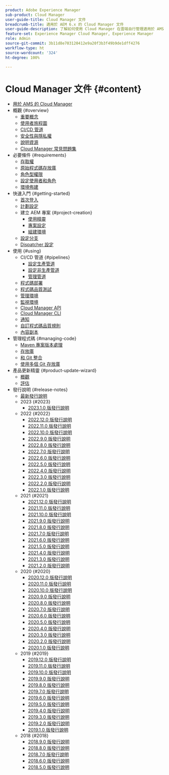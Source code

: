 ```yaml
---
product: Adobe Experience Manager
sub-product: Cloud Manager
user-guide-title: Cloud Manager 文件
breadcrumb-title: 適用於 AEM 6.x 的 Cloud Manager 文件
user-guide-description: 了解如何使用 Cloud Manager 在雲端自行管理適用於 AMS 的 Adobe Experience Manager。
feature-set: Experience Manager Cloud Manager, Experience Manager
role: Admin
source-git-commit: 3b11d8e703120412e9a20f3b3f49b9de1dff4276
workflow-type: ht
source-wordcount: '324'
ht-degree: 100%

---
```



# Cloud Manager 文件 {#content}

+ [用於 AMS 的 Cloud Manager](introduction.md)
+ 概觀 {#overview}
   + [重要概念](overview/key-concepts.md)
   + [使用者旅程圖](overview/user-journey.md)
   + [CI/CD 管道](overview/ci-cd-pipelines.md)
   + [安全性與隱私權](overview/security-and-privacy.md)
   + [說明資源](overview/help-resources.md)
   + [Cloud Manager 常見問題集](overview/faqs.md)
+ 必要條件 {#requirements}
   + [存取權](requirements/access-rights.md)
   + [原始程式碼存放庫](requirements/source-code-repository.md)
   + [角色型權限](requirements/role-based-permissions.md)
   + [設定使用者和角色](requirements/users-and-roles.md)
   + [環境佈建](requirements/environment-provisioning.md)
+ 快速入門 {#getting-started}
   + [首次登入](getting-started/first-time-login.md)
   + [計劃設定](getting-started/program-setup.md)
   + 建立 AEM 專案 {#project-creation}
      + [使用精靈](getting-started/using-the-wizard.md)
      + [專案設定](getting-started/project-setup.md)
      + [組建環境](getting-started/build-environment.md)
   + [設定分支](getting-started/configuring-branches.md)
   + [Dispatcher 設定](getting-started/dispatcher-configurations.md)
+ 使用 {#using}
   + CI/CD 管道 {#pipelines}
      + [設定生產管道](using/production-pipelines.md)
      + [設定非生產管道](using/non-production-pipelines.md)
      + [管理管道 ](using/managing-pipelines.md)
   + [程式碼部署](using/code-deployment.md)
   + [程式碼品質測試](using/code-quality-testing.md)
   + [管理環境](using/managing-environments.md)
   + [監視環境](using/monitoring-environments.md)
   + [Cloud Manager API](https://developer.adobe.com/experience-cloud/cloud-manager/reference/api/)
   + [Cloud Manager CLI](https://github.com/adobe/aio-cli-plugin-cloudmanager/blob/main/README.md)
   + [通知](using/notifications.md)
   + [自訂程式碼品質規則](using/custom-code-quality-rules.md)
   + [內容副本](using/content-copy.md)
+ 管理程式碼 {#managing-code}
   + [Maven 專案版本處理](managing-code/maven-project-version.md)
   + [存放庫](managing-code/repositories.md)
   + [和 Git 整合](managing-code/git-integration.md)
   + [使用多個 Git 存放庫](managing-code/multiple-git-repos.md)
+ 產品更新精靈 {#product-update-wizard}
   + [概觀](product-update-wizard/overview.md)
   + [評估](product-update-wizard/evaluation.md)
+ 發行說明 {#release-notes}
   + [最新發行說明](release-notes/current.md)
   + 2023 {#2023}
      + [2023.1.0 版發行說明](release-notes/2023/2023-1-0.md)
   + 2022 {#2022}
      + [2022.12.0 版發行說明](release-notes/2022/2022-12-0.md)
      + [2022.11.0 版發行說明](release-notes/2022/2022-11-0.md)
      + [2022.10.0 版發行說明](release-notes/2022/2022-10-0.md)
      + [2022.9.0 版發行說明](release-notes/2022/2022-9-0.md)
      + [2022.8.0 版發行說明](release-notes/2022/2022-8-0.md)
      + [2022.7.0 版發行說明](release-notes/2022/2022-7-0.md)
      + [2022.6.0 版發行說明](release-notes/2022/2022-6-0.md)
      + [2022.5.0 版發行說明](release-notes/2022/2022-5-0.md)
      + [2022.4.0 版發行說明](release-notes/2022/2022-4-0.md)
      + [2022.3.0 版發行說明](release-notes/2022/2022-3-0.md)
      + [2022.2.0 版發行說明](release-notes/2022/2022-2-0.md)
      + [2022.1.0 版發行說明](release-notes/2022/2022-1-0.md)
   + 2021 {#2021}
      + [2021.12.0 版發行說明](release-notes/2021/2021-12-0.md)
      + [2021.11.0 版發行說明](release-notes/2021/2021-11-0.md)
      + [2021.10.0 版發行說明](release-notes/2021/2021-10-0.md)
      + [2021.9.0 版發行說明](release-notes/2021/2021-9-0.md)
      + [2021.8.0 版發行說明](release-notes/2021/2021-8-0.md)
      + [2021.7.0 版發行說明](release-notes/2021/2021-7-0.md)
      + [2021.6.0 版發行說明](release-notes/2021/2021-6-0.md)
      + [2021.5.0 版發行說明](release-notes/2021/2021-5-0.md)
      + [2021.4.0 版發行說明](release-notes/2021/2021-4-0.md)
      + [2021.3.0 版發行說明](release-notes/2021/2021-3-0.md)
      + [2021.2.0 版發行說明](release-notes/2021/2021-2-0.md)
   + 2020 {#2020}
      + [2020.12.0 版發行說明](release-notes/2020/2020-12-0.md)
      + [2020.11.0 版發行說明](release-notes/2020/2020-11-0.md)
      + [2020.10.0 版發行說明](release-notes/2020/2020-10-0.md)
      + [2020.9.0 版發行說明](release-notes/2020/2020-9-0.md)
      + [2020.8.0 版發行說明](release-notes/2020/2020-8-0.md)
      + [2020.7.0 版發行說明](release-notes/2020/2020-7-0.md)
      + [2020.6.0 版發行說明](release-notes/2020/2020-6-0.md)
      + [2020.5.0 版發行說明](release-notes/2020/2020-5-0.md)
      + [2020.4.0 版發行說明](release-notes/2020/2020-4-0.md)
      + [2020.3.0 版發行說明](release-notes/2020/2020-3-0.md)
      + [2020.2.0 版發行說明](release-notes/2020/2020-2-0.md)
      + [2020.1.0 版發行說明](release-notes/2020/2020-1-0.md)
   + 2019 {#2019}
      + [2019.12.0 版發行說明](release-notes/2019/2019-12-0.md)
      + [2019.11.0 版發行說明](release-notes/2019/2019-11-0.md)
      + [2019.10.0 版發行說明](release-notes/2019/2019-10-0.md)
      + [2019.9.0 版發行說明](release-notes/2019/2019-9-0.md)
      + [2019.8.0 版發行說明](release-notes/2019/2019-8-0.md)
      + [2019.7.0 版發行說明](release-notes/2019/2019-7-0.md)
      + [2019.6.0 版發行說明](release-notes/2019/2019-6-0.md)
      + [2019.5.0 版發行說明](release-notes/2019/2019-5-0.md)
      + [2019.4.0 版發行說明](release-notes/2019/2019-4-0.md)
      + [2019.3.0 版發行說明](release-notes/2019/2019-3-0.md)
      + [2019.2.0 版發行說明](release-notes/2019/2019-2-0.md)
      + [2019.1.0 版發行說明](release-notes/2019/2019-1-0.md)
   + 2018 {#2018}
      + [2018.9.0 版發行說明](release-notes/2018/2018-9-0.md)
      + [2018.8.0 版發行說明](release-notes/2018/2018-8-0.md)
      + [2018.7.0 版發行說明](release-notes/2018/2018-7-0.md)
      + [2018.6.0 版發行說明](release-notes/2018/2018-6-0.md)
      + [2018.5.0 版發行說明](release-notes/2018/2018-5-0.md)
